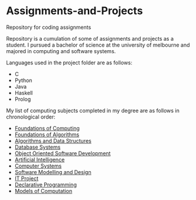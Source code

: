 # Assignments-and-Projects
Repository for coding assignments

Repository is a cumulation of some of assignments and projects as a student. 
I pursued a bachelor of science at the university of melbourne and majored in computing and software systems.

Languages used in the project folder are as follows:
  - C
  - Python
  - Java
  - Haskell
  - Prolog

My list of computing subjects completed in my degree are as follows in chronological order:
  - [Foundations of Computing](https://handbook.unimelb.edu.au/2019/subjects/comp10001)
  - [Foundations of Algorithms](https://handbook.unimelb.edu.au/2019/subjects/comp10002)
  - [Algorithms and Data Structures](https://handbook.unimelb.edu.au/2019/subjects/comp20003)
  - [Database Systems](https://handbook.unimelb.edu.au/2019/subjects/info20003)
  - [Object Oriented Software Development](https://handbook.unimelb.edu.au/2019/subjects/swen20003)
  - [Artificial Intelligence](https://handbook.unimelb.edu.au/2019/subjects/comp30024)
  - [Computer Systems](https://handbook.unimelb.edu.au/2019/subjects/comp30023)
  - [Software Modelling and Design](https://handbook.unimelb.edu.au/2019/subjects/swen30006)
  - [IT Project](https://handbook.unimelb.edu.au/2019/subjects/comp30022)
  - [Declarative Programming](https://handbook.unimelb.edu.au/2019/subjects/comp30020)
  - [Models of Computation](https://handbook.unimelb.edu.au/2019/subjects/comp30026)
  
